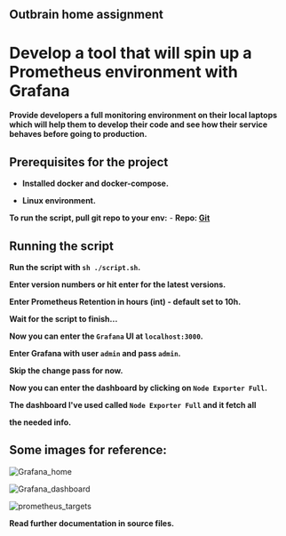 ## Outbrain home assignment

# Develop a tool that will spin up a Prometheus environment with Grafana

__Provide developers a full monitoring environment on their local laptops which will help them to develop their code and see how their service behaves before going to production.__


## Prerequisites for the project

- __Installed docker and docker-compose.__

- __Linux environment.__


__To run the script, pull git repo to your env:__
    - __Repo: [Git](https://github.com/Gridin94/outbrain)__


## Running the script

__Run the script with `sh ./script.sh`.__

__Enter version numbers or hit enter for the latest versions.__

__Enter Prometheus Retention in hours (int) - default set to 10h.__

__Wait for the script to finish...__

__Now you can enter the `Grafana` UI at `localhost:3000`.__

__Enter Grafana with user `admin` and pass `admin`.__

__Skip the change pass for now.__

__Now you can enter the dashboard by clicking on `Node Exporter Full`.__

__The dashboard I've used called `Node Exporter Full` and it fetch all__

__the needed info.__

## Some images for reference:

![Grafana_home](https://user-images.githubusercontent.com/100672115/166343796-93792488-e634-4ad3-9c03-4a5e70087926.png)


![Grafana_dashboard](https://user-images.githubusercontent.com/100672115/166344040-5b89c0ef-ddc9-4405-9fe2-d497f733980f.png)


![prometheus_targets](https://user-images.githubusercontent.com/100672115/166343870-5375a50b-6f83-426e-a4d0-386ae3471d72.png)


__Read further documentation in source files.__
